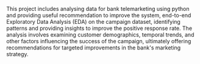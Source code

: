 This project includes analysing data for bank telemarketing using python and providing useful recommendation to improve the system, end-to-end Exploratory Data Analysis (EDA) on the campaign dataset, identifying patterns and providing insights to improve the positive response rate. The analysis involves examining customer demographics, temporal trends, and other factors influencing the success of the campaign, ultimately offering recommendations for targeted improvements in the bank's marketing strategy.
